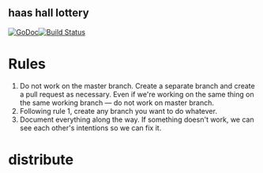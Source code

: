 ## haas hall lottery
[![GoDoc](http://godoc.org/github.com/mattcunningham/haas-hall-lottery?status.png)](http://godoc.org/github.com/mattcunningham/haas-hall-lottery)[![Build Status](https://travis-ci.org/mattcunningham/haas-hall-lottery.svg?branch=master)](http://travis-ci.org/mattcunningham/haas-hall-lottery)


# Rules
1. Do not work on the master branch. Create a separate branch and create a pull request as necessary. Even if we're working on the same thing on the same working branch — do not work on master branch.
2. Following rule 1, create any branch you want to do whatever.
3. Document everything along the way. If something doesn't work, we can see each other's intentions so we can fix it.
# distribute
